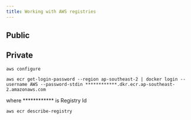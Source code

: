 ```yaml
---
title: Working with AWS registries
---
```


## Public

## Private
```
aws configure
```

```
aws ecr get-login-password --region ap-southeast-2 | docker login --username AWS --password-stdin ************.dkr.ecr.ap-southeast-2.amazonaws.com
```

where ************ is Registry Id

```
aws ecr describe-registry
```
